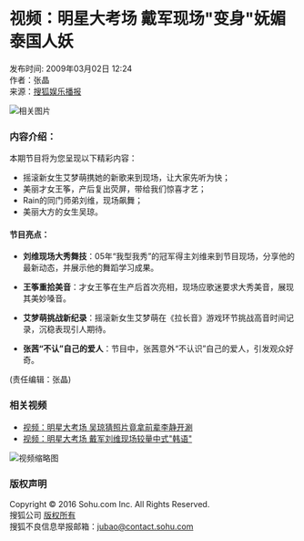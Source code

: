 # 视频：明星大考场 戴军现场"变身"妩媚泰国人妖

发布时间: 2009年03月02日 12:24  
作者：张晶  
来源：[搜狐娱乐播报](https://v.sohu.com/20090302/n262549513.shtml)

![相关图片](https://photocdn.sohu.com/20071226/Img254317379.jpg)

### 内容介绍：

本期节目将为您呈现以下精彩内容：

- 摇滚新女生艾梦萌携她的新歌来到现场，让大家先听为快；
- 美丽才女王筝，产后复出荧屏，带给我们惊喜才艺；
- Rain的同门师弟刘维，现场飙舞；
- 美丽大方的女生吴琼。

#### 节目亮点：

- **刘维现场大秀舞技**：05年“我型我秀”的冠军得主刘维来到节目现场，分享他的最新动态，并展示他的舞蹈学习成果。

- **王筝重拾美音**：才女王筝在生产后首次亮相，现场应歌迷要求大秀美音，展现其美妙嗓音。

- **艾梦萌挑战新纪录**：摇滚新女生艾梦萌在《拉长音》游戏环节挑战高音时间记录，沉稳表现引人期待。

- **张茜“不认”自己的爱人**：节目中，张茜意外“不认识”自己的爱人，引发观众好奇。

(责任编辑：张晶)

### 相关视频

- [视频：明星大考场 吴琼猜照片竟拿前辈李静开涮](https://v.sohu.com/20090302/n262549156.shtml)
- [视频：明星大考场 戴军刘维现场较量中式"韩语"](https://v.sohu.com/20090302/n262549622.shtml)

![视频缩略图](https://photocdn.sohu.com/20090302/e7394454-798c-45a9-afdd-f908efd542afS.jpg)

### 版权声明

Copyright © 2016 Sohu.com Inc. All Rights Reserved.  
搜狐公司 [版权所有](https://corp.sohu.com/s2007/copyright/)  
搜狐不良信息举报邮箱：[jubao@contact.sohu.com](mailto:jubao@contact.sohu.com)